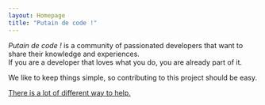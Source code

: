 ```yaml
---
layout: Homepage
title: "Putain de code !"
---
```


<em>Putain de code !</em> is a community of passionated developers that want to
share their knowledge and experiences.\
If you are a developer that loves what you do, you are already part of it.

We like to keep things simple, so contributing to this project should be easy.

[There is a lot of different way to help.](/en/contributing/)
